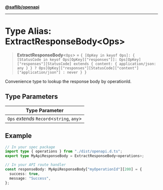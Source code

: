 [**@saflib/openapi**](../index.md)

---

# Type Alias: ExtractResponseBody\<Ops\>

> **ExtractResponseBody**\<`Ops`\> = `{ [OpKey in keyof Ops]: { [StatusCode in keyof Ops[OpKey]["responses"]]: Ops[OpKey]["responses"][StatusCode] extends { content: { application/json: any } } ? Ops[OpKey]["responses"][StatusCode]["content"]["application/json"] : never } }`

Convenience type to lookup the response body by operationId.

## Type Parameters

| Type Parameter                              |
| ------------------------------------------- |
| `Ops` _extends_ `Record`\<`string`, `any`\> |

## Example

```typescript
// In your spec package
import type { operations } from "./dist/openapi.d.ts";
export type MyApiResponseBody = ExtractResponseBody<operations>;

// In your API route handler
const responseBody: MyApiResponseBody["myOperationId"][200] = {
  success: true,
  message: "Success",
};
```
